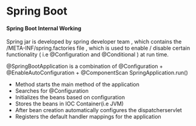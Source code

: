 # Spring Boot

#### Spring Boot Internal Working
Spring jar is developed by spring developer team , which contains the /META-INF/spring.factories file , which is used to enable / disable certain functionality ( i.e @Configuration and @Conditional )  at run time.

@SpringBootApplication is a combination of @Configuration + @EnableAutoConfiguration + @ComponentScan
SpringApplication.run()
- Method starts the main method of the application
- Searches for @Configuration
- Initializes the beans based on configuration
- Stores the beans in IOC Container(i.e JVM)
- After bean creation automatically configures the dispatcherservlet
- Registers the default handler mappings for the application
